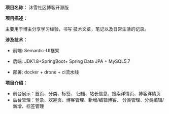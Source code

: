 
**项目名称：** 沐雪社区博客开源版

**项目描述：**

主要用于博主分享学习经验，书写 技术文章，笔记以及日常生活的记录。 

**涉及技术：**

- 前端: Semantic-UI框架
  
- 后端: JDK1.8+SpringBoot+ Spring Data JPA + MySQL5.7
  
- 部署: docker + drone + ci流水线

**项目介绍：**
- 前台展示：首页、分类、标签、 归档、站长信息、搜索详情页、博客详情页
- 后台管理：登录、欢迎页、博客管理、新增/编辑博客、 分类管理、分类编辑/新增、标签管理
